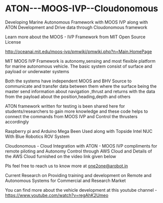 # ATON---MOOS-IVP--Cloudonomous
Developing Marine Autonomous Framework with MOOS IVP along with ATON Development and Drive data through Cloudonomous framework

Learn more about the MOOS - IVP Framework from MIT Open Source License

http://oceanai.mit.edu/moos-ivp/pmwiki/pmwiki.php?n=Main.HomePage

MIT MOOS IVP Framework is autonomy,sensing and most flexible platform for marine autonomous vehicle.
The basic system consist of surface and payload or underwater systems 

Both the systems have independent MOOS and BHV Source to communicate and transfer data between them where the surface being the master send information about navigation ,thrust and returns with the data from the payload about the position,heading,depth and others 

ATON framework written for testing is been shared here for students/researchers to gain more knowledge and these code helps to connect the commands from MOOS IVP and Control the thrusters accordingly 

Raspberry pi and Arduino Mega Been Used along with Topside Intel NUC With Blue Robotics ROV System 

Cloudonomous - Cloud Integration with ATON - MOOS IVP compliments for remote piloting and Autonomy Control through AWS Cloud and Details of the AWS Cloud furnished on the video link given below 

Pls feel free to reach us to know more at one2one@arobot.in 

Current Research on Providing training and development on Remote and Autonomous Systems for Commercial and Research Market

You can find more about the vehicle development at this youtube channel - https://www.youtube.com/watch?v=regAhK2Umeo
